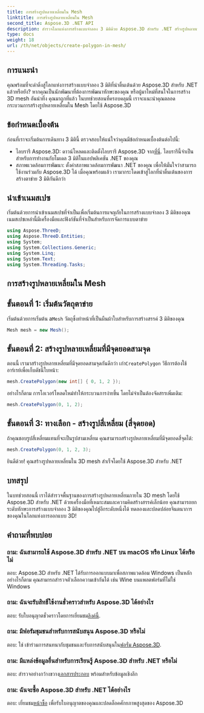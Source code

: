 ```yaml
---
title: การสร้างรูปหลายเหลี่ยมใน Mesh
linktitle: การสร้างรูปหลายเหลี่ยมใน Mesh
second_title: Aspose.3D .NET API
description: สำรวจโลกแห่งการสร้างแบบจำลอง 3 มิติด้วย Aspose.3D สำหรับ .NET สร้างรูปหลายเหลี่ยมที่น่าทึ่งในตาข่ายได้อย่างง่ายดาย ดาวน์โหลดทันทีเพื่อประสบการณ์การพัฒนาที่ดื่มด่ำ!
type: docs
weight: 18
url: /th/net/objects/create-polygon-in-mesh/
---
```

## การแนะนำ
คุณพร้อมที่จะดำดิ่งสู่โลกแห่งการสร้างแบบจำลอง 3 มิติที่น่าตื่นเต้นด้วย Aspose.3D สำหรับ .NET แล้วหรือยัง? หากคุณเป็นนักพัฒนาที่ต้องการพัฒนาทักษะของคุณ หรือผู้มาใหม่ที่สนใจในการสร้าง 3D mesh อันน่าทึ่ง คุณมาถูกที่แล้ว ในบทช่วยสอนที่ครอบคลุมนี้ เราจะแนะนำคุณตลอดกระบวนการสร้างรูปหลายเหลี่ยมใน Mesh โดยใช้ Aspose.3D
## ข้อกำหนดเบื้องต้น
ก่อนที่เราจะเริ่มต้นการเดินทาง 3 มิตินี้ ตรวจสอบให้แน่ใจว่าคุณมีข้อกำหนดเบื้องต้นต่อไปนี้:
-  ไลบรารี Aspose.3D: ดาวน์โหลดและติดตั้งไลบรารี Aspose.3D จาก[ที่นี่](https://releases.aspose.com/3d/net/). ไลบรารีนี้จำเป็นสำหรับการทำงานกับโมเดล 3 มิติในแอปพลิเคชัน .NET ของคุณ
- สภาพแวดล้อมการพัฒนา: ตั้งค่าสภาพแวดล้อมการพัฒนา .NET ของคุณ เพื่อให้มั่นใจว่าสามารถใช้งานร่วมกับ Aspose.3D ได้
เมื่อคุณพร้อมแล้ว เรามากระโดดเข้าสู่โลกที่น่าตื่นเต้นของการสร้างตาข่าย 3 มิติกันดีกว่า
## นำเข้าเนมสเปซ
เริ่มต้นด้วยการนำเข้าเนมสเปซที่จำเป็นเพื่อเริ่มต้นการผจญภัยในการสร้างแบบจำลอง 3 มิติของคุณ เนมสเปซเหล่านี้มีเครื่องมือและฟังก์ชันที่จำเป็นสำหรับการจัดการแบบตาข่าย
```csharp
using Aspose.ThreeD;
using Aspose.ThreeD.Entities;
using System;
using System.Collections.Generic;
using System.Linq;
using System.Text;
using System.Threading.Tasks;
```
## การสร้างรูปหลายเหลี่ยมใน Mesh
## ขั้นตอนที่ 1: เริ่มต้นวัตถุตาข่าย
 เริ่มต้นด้วยการเริ่มต้น a`Mesh` วัตถุซึ่งทำหน้าที่เป็นผืนผ้าใบสำหรับการสร้างสรรค์ 3 มิติของคุณ
```csharp
Mesh mesh = new Mesh();
```
## ขั้นตอนที่ 2: สร้างรูปหลายเหลี่ยมที่มีจุดยอดสามจุด
 ตอนนี้ เรามาสร้างรูปหลายเหลี่ยมที่มีจุดยอดสามจุดกันดีกว่า เก่า`CreatePolygon` วิธีการต้องใช้อาร์เรย์เพื่อเก็บดัชนีใบหน้า:
```csharp
mesh.CreatePolygon(new int[] { 0, 1, 2 });
```
อย่างไรก็ตาม การโอเวอร์โหลดใหม่ทำให้กระบวนการง่ายขึ้น โดยไม่จำเป็นต้องจัดสรรเพิ่มเติม:
```csharp
mesh.CreatePolygon(0, 1, 2);
```
## ขั้นตอนที่ 3: ทางเลือก - สร้างรูปสี่เหลี่ยม (สี่จุดยอด)
ถ้าคุณชอบรูปสี่เหลี่ยมแทนที่จะเป็นรูปสามเหลี่ยม คุณสามารถสร้างรูปหลายเหลี่ยมที่มีจุดยอดสี่จุดได้:
```csharp
mesh.CreatePolygon(0, 1, 2, 3);
```
ยินดีด้วย! คุณสร้างรูปหลายเหลี่ยมใน 3D mesh สำเร็จโดยใช้ Aspose.3D สำหรับ .NET
## บทสรุป
ในบทช่วยสอนนี้ เราได้สำรวจพื้นฐานของการสร้างรูปหลายเหลี่ยมภายใน 3D mesh โดยใช้ Aspose.3D สำหรับ .NET ด้วยเครื่องมือที่เหมาะสมและความคิดสร้างสรรค์เล็กน้อย คุณสามารถยกระดับทักษะการสร้างแบบจำลอง 3 มิติของคุณไปสู่อีกระดับหนึ่งได้ ทดลองและปลดปล่อยจินตนาการของคุณในโลกแห่งการออกแบบ 3D!
## คำถามที่พบบ่อย
### ถาม: ฉันสามารถใช้ Aspose.3D สำหรับ .NET บน macOS หรือ Linux ได้หรือไม่
ตอบ: Aspose.3D สำหรับ .NET ได้รับการออกแบบมาเพื่อสภาพแวดล้อม Windows เป็นหลัก อย่างไรก็ตาม คุณสามารถสำรวจตัวเลือกความเข้ากันได้ เช่น Wine บนแพลตฟอร์มที่ไม่ใช่ Windows
### ถาม: ฉันจะรับสิทธิ์ใช้งานชั่วคราวสำหรับ Aspose.3D ได้อย่างไร
 ตอบ: รับใบอนุญาตชั่วคราวโดยการเยี่ยมชม[ลิงค์นี้](https://purchase.aspose.com/temporary-license/).
### ถาม: มีฟอรัมชุมชนสำหรับการสนับสนุน Aspose.3D หรือไม่
 ตอบ: ใช่ เข้าร่วมการสนทนากับชุมชนและรับการสนับสนุนใน[ฟอรั่ม Aspose.3D](https://forum.aspose.com/c/3d/18).
### ถาม: มีแหล่งข้อมูลอื่นสำหรับการเรียนรู้ Aspose.3D สำหรับ .NET หรือไม่
 ตอบ: สำรวจอย่างกว้างขวาง[เอกสารประกอบ](https://reference.aspose.com/3d/net/) พร้อมสำหรับข้อมูลเชิงลึก
### ถาม: ฉันจะซื้อ Aspose.3D สำหรับ .NET ได้อย่างไร
 ตอบ: เยี่ยมชม[หน้าซื้อ](https://purchase.aspose.com/buy) เพื่อรับใบอนุญาตของคุณและปลดล็อคศักยภาพสูงสุดของ Aspose.3D